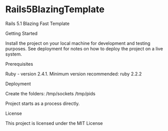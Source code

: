 # Rails5BlazingTemplate

Rails 5.1 Blazing Fast Template 

Getting Started

Install the project on your local machine for development and testing purposes. 
See deployment for notes on how to deploy the project on a live system.

Prerequisites

Ruby - version 2.4.1. Minimum version recommended: ruby 2.2.2

Deployment

Create the folders:
 /tmp/sockets
 /tmp/pids
 
Project starts as a process directly.

License

This project is licensed under the MIT License
